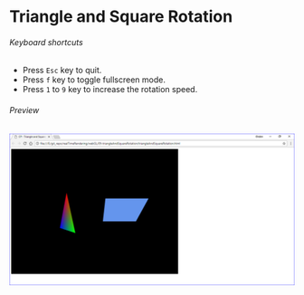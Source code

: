 # Triangle and Square Rotation

###### Keyboard shortcuts

*   Press `Esc` key to quit.
*   Press `f` key to toggle fullscreen mode.
*   Press `1` to `9` key to increase the rotation speed.

###### Preview

![triangleAndSquareRotation][triangle-and-square-rotation-image]

[//]: # "Image declaration"
[triangle-and-square-rotation-image]: ./preview/triangleAndSquareRotation.png "Triangle and Square Rotation"
